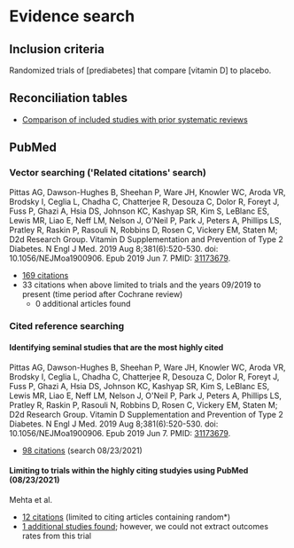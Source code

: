 # Evidence search
## Inclusion criteria
Randomized trials of [prediabetes] that compare [vitamin D] to placebo.

## Reconciliation tables
* [Comparison of included studies with prior systematic reviews](../reconciliation-tables)

## PubMed
<!--
### Boolean term searching

[supraventricular tachycardia AND Valsalva AND random\*](https://www.ncbi.nlm.nih.gov/pubmed?cmd=Search&term=supraventricular%20tachycardia%20AND%20Valsalva%20AND%20random*)
* Retrieves 5 articles in hand (100% sensitivity) (search 6/19/2017)
* 12 total citations found (search results reviewed 6/x/2017; 0 additional studies found)
-->

### Vector searching ('Related citations' search)
Pittas AG, Dawson-Hughes B, Sheehan P, Ware JH, Knowler WC, Aroda VR, Brodsky I, Ceglia L, Chadha C, Chatterjee R, Desouza C, Dolor R, Foreyt J, Fuss P, Ghazi A, Hsia DS, Johnson KC, Kashyap SR, Kim S, LeBlanc ES, Lewis MR, Liao E, Neff LM, Nelson J, O'Neil P, Park J, Peters A, Phillips LS, Pratley R, Raskin P, Rasouli N, Robbins D, Rosen C, Vickery EM, Staten M; D2d Research Group. Vitamin D Supplementation and Prevention of Type 2 Diabetes. N Engl J Med. 2019 Aug 8;381(6):520-530. doi: 10.1056/NEJMoa1900906. Epub 2019 Jun 7. PMID: [31173679](http://pubmed.gov/31173679).
* [169 citations](https://pubmed.ncbi.nlm.nih.gov/?size=50&linkname=pubmed_pubmed&from_uid=31173679)
* 33 citations when above limited to trials and the years 09/2019 to present (time period after Cochrane review)
  * 0 additional articles found

<!--
## ClinicalTrials.gov

`supraventricular tachycardia AND Valsalva`
* [1 citations](https://clinicaltrials.gov/ct2/results?term=supraventricular+tachycardia+AND+Valsalva&Search=Search) (search 6/19/2017)
  * [NCT02216240](https://clinicaltrials.gov/ct2/show/NCT02216240) (PMID [27613170](https://www.ncbi.nlm.nih.gov/pubmed/27613170)) did not meet inclusion criteria

## Cochrane Central Register of Controlled Trials (CENTRAL)

`supraventricular tachycardia AND Valsalva`
* [1 citations](http://onlinelibrary.wiley.com/cochranelibrary/search?submitSearch=Go&searchRows%5B0%5D.searchCriterias%5B0%5D.fieldRestriction=title+abstract+keywords&searchRows%5B0%5D.searchCriterias%5B0%5D.term=hypertension) (search 6/19/2017)
  * [http://onlinelibrary.wiley.com/doi/10.1002/14651858.CD005182/abstract](http://onlinelibrary.wiley.com/doi/10.1002/14651858.CD005182.pub4/full) (PMID [27613170](https://www.ncbi.nlm.nih.gov/pubmed/27613170)) did not meet inclusion criteria
-->
### Cited reference searching

#### Identifying seminal studies that are the most highly cited
Pittas AG, Dawson-Hughes B, Sheehan P, Ware JH, Knowler WC, Aroda VR, Brodsky I, Ceglia L, Chadha C, Chatterjee R, Desouza C, Dolor R, Foreyt J, Fuss P, Ghazi A, Hsia DS, Johnson KC, Kashyap SR, Kim S, LeBlanc ES, Lewis MR, Liao E, Neff LM, Nelson J, O'Neil P, Park J, Peters A, Phillips LS, Pratley R, Raskin P, Rasouli N, Robbins D, Rosen C, Vickery EM, Staten M; D2d Research Group. Vitamin D Supplementation and Prevention of Type 2 Diabetes. N Engl J Med. 2019 Aug 8;381(6):520-530. doi: 10.1056/NEJMoa1900906. Epub 2019 Jun 7. PMID: [31173679](http://pubmed.gov/31173679).
 * [98 citations](https://pubmed.ncbi.nlm.nih.gov/?size=50&linkname=pubmed_pubmed_citedin&from_uid=31173679) (search 08/23/2021)

#### Limiting to trials within the highly citing studyies using PubMed (08/23/2021)
Mehta et al. 
* [12 citations](https://scholar.google.com/scholar?q=random&btnG=&hl=en&as_sdt=0%2C5&sciodt=0%2C5&cites=7605211014335624801&scipsc=1) (limited to citing articles containing random\*)
* [1 additional studies found](https://pubmed.gov/31937856); however, we could not extract outcomes rates from this trial
